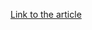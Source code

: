 [Link to the article](https://www.proofpoint.com/us/blog/threat-insight/out-sandbox-wikiloader-digs-sophisticated-evasion)
